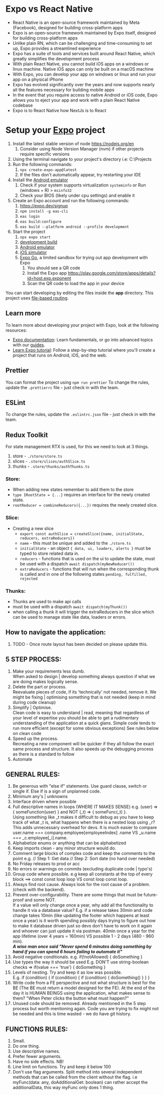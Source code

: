 # Expo vs React Native

- React Native is an open-source framework maintained by Meta (Facebook), designed for building cross-platform apps 
- Expo is an open-source framework maintained by Expo itself, designed for building cross-platform apps
- Unlike plain RN, which can be challenging and time-consuming to set up, Expo provides a streamlined experience
- Expo has a suite of tools and services built around React Native, which greatly simplifies the development process
- With plain React Native, you cannot build iOS apps on a windows or linux machine. Native iOS apps can only be built on a macOS machine
- With Expo, you can develop your app on windows or linux and run your app on a physical iPhone
- Expo has evolved significantly over the years and now supports nearly all the features necessary for building mobile apps
- In the event that you require access to native Android or iOS code, Expo allows you to eject your app and work with a plain React Native codebase
- Expo is to React Native how NextJs is to React

# Setup your [Expo](https://expo.dev) project

1. Install the latest stable version of node https://nodejs.org/en
   1. Consider using Node Version Manager (nvm) if other projects require specific versions
2. Using the terminal navigate to your project's directory i.e: C:\Projects
3. Run the following commands:
   1. ```npx create-expo-app@latest```
   2. If the files don't automatically appear, try restarting your IDE
4. Install the [Android emulator](https://docs.expo.dev/workflow/android-studio-emulator/)
   1. Check if your system supports virtualization ```systeminfo``` or Run (windows + R) > ```msinfo32```
   2. Check your BIOS (likely under cpu settings) and enable it
5. Create an Expo account and run the following commands:
   1. https://expo.dev/signup
   2. ```npm install -g eas-cli```
   3. ```eas login```
   4. ```eas build:configure```
   5. ```eas build --platform android --profile development```
6. Start the project
   1. ```npx expo start```
   2. [development build](https://docs.expo.dev/develop/development-builds/introduction/)
   3. [Android emulator](https://docs.expo.dev/workflow/android-studio-emulator/)
   4. [iOS simulator](https://docs.expo.dev/workflow/ios-simulator/)
   5. [Expo Go](https://expo.dev/go), a limited sandbox for trying out app development with Expo
      1. You should see a QR code 
      2. Install the Expo app https://play.google.com/store/apps/details?id=host.exp.exponent
      3. Scan the QR code to load the app in your device

You can start developing by editing the files inside the **app** directory. This project uses [file-based routing](https://docs.expo.dev/router/introduction).


## Learn more

To learn more about developing your project with Expo, look at the following resources:

- [Expo documentation](https://docs.expo.dev/): Learn fundamentals, or go into advanced topics with our [guides](https://docs.expo.dev/guides).
- [Learn Expo tutorial](https://docs.expo.dev/tutorial/introduction/): Follow a step-by-step tutorial where you'll create a project that runs on Android, iOS, and the web.

## Prettier

You can format the project using ```npm run prettier```
To change the rules, update the ```.prettierrc``` file - just check in with the team.

## ESLint

To change the rules, update the ```.eslintrc.json``` file - just check in with the team.

## Redux Toolkit

For state management RTX is used, for this we need to look at 3 things.

1. store - ```./store/store.ts```
2. slices - ```.store/slices/authSlice.ts```
3. thunks - ```.store/thunks/authThunks.ts```

### Store:
- When adding new states remember to add them to the store
- ```type IRootState = {...}``` requires an interface for the newly created state.
- ```rootReducer = combineReducers({...})``` requires the newly created slice.

### Slice:
- Creating a new slice
  - ```export const authSlice = createSlice({name, initialState, reducers, extraReducers})```
  - `name` - this must be unique and added to the `./store.ts`
  - `initialState` - an object `{ data, ui, loaders, alerts }` must be typed to store related data in.
  - `reducers` - functions that is used on the ui to update the state, must be used with a dispatch `await dispatch(myNewReducer())` 
  - `extraReducers` - functions that will run when the corresponding thunk is called and in one of the following states `pending, fulfilled, rejected`

### Thunks:
- Thunks are used to make api calls
- must be used with a dispatch `await dispatch(myThunk())`
- when calling a thunk it will trigger the extraReducers in the slice which can be used to manage state like data, loaders or errors.

## How to navigate the application:

1. TODO - Once route layout has been decided on please update this.

## 5 STEP PROCESS:

1) Make your requirements less dumb.\
   When asked to design | develop something always question if what we are doing makes logically sense.
2) Delete the part or process.\
   Reevaluate pieces of code, if its 'technically' not needed, remove it. We might be fixing | optimising something that
   is not needed (keep in mind during code cleanup)
3) Simplify | Optimise.\
      Clean code is easy to understand | read, meaning that regardless of your level of expertise you should be able to get
      a rudimentary understanding of the application at a quick glans. Simple code tends to run more efficient (except for
      some obvious exceptions)
      See rules below on clean code
4) Speed up the process.\
   Recreating a new component will be quicker if they all follow the exact same process and structure. It also speeds up
   the debugging process as there is a standard to follow
5) Automate

## GENERAL RULES:

1. Be generous with "else if" statements. Use guard clause, switch or single if. Else if is a sign of unplanned code.
2. Minimum any's | unknowns
3. Interface driven where possible
4. Full descriptive names in loops (WHERE IT MAKES SENSE) e.g. (user) => { someFunction(user) } and NOT (_t) => { someFunc(_t) }.\
   Using something like _t makes it difficult to debug as you have to keep track of what _t is, what happens when there
   is a nested loop using _r?\
   This adds unnecessary overhead for devs. It is much easier to compare user.name === company.employee[employeeIndex]
   .name VS _u.name === _c.employee[_i].name.
5. Alphabetize enums or anything that can be alphabetized
6. Keep imports clean - any minor structure would do.
7. Comment large blocks of complex code and keep the comments to the point e.g. // Step 1: Get data // Step 2: Sort date (no hand over needed)
8. No Friday releases to prod or acc
9. No errors or warnings on commits (excluding duplicate code | typo's)
10. Group code where possible. e.g keep all constants at the top of every block ==> const const loop loop VS const loop
    const loop.
11. Always find root cause. Always look for the root cause of a problem. (check with the backend).
12. Prevent over-configurability. There are some things that must be future-proof and some NOT.\
    If a value will only change once a year, why add all the functionality to handle it via a database value? E.g. if a
    release takes 30min and code change takes 10min (like updating the footer which happens at least once a year) is it
    worth spending possibly days trying to figure out how to make it database driven just so devs don't have to work on
    it again and whoever can just update it via postman. 40min once a year for the app lifetime (over 4 years = 160min)
    VS possible 1 - 2 days (480 - 960 min).\
    ***A wise man once said "Never spend 6 minutes doing something by hand if you can spend 6 hours failing to automate
    it"***
13. Avoid negative conditionals. e.g. if(!notAllowed) { doSomething }
14. Use types the way it should be used E.g. DON'T use string-boolean checks => if(value === 'true') { doSomething }
15. Levels of nesting. Try and keep it as low was possible.\
    E.g. if (condition) { if (condition) { if (condition) { doSomething() } } }
16. Write code from a FE perspective and not what structure is best for the BE (The BE must return a model designed for the FE). At the end of the day it is HUMAN BEINGS
    using the application, what makes sense to them?
    "When Peter clicks the button what must happen?"
17. Unused code should be removed. Already mentioned in the 5 step process but worth mentioning again. 
    Code you are trying to fix might not be needed and this is time wasted - we do have git history.
    

## FUNCTIONS RULES:

1) Small.
2) Do one thing.
3) Use descriptive names.
4) Prefer fewer arguments.
5) Have no side effects. NB!
6) Line limit on functions. Try and keep it below 100
7) Don't use flag arguments. Split method into several independent methods that can be called from the client without
   the flag. i.e myFunc(data: any, doAdditionalGet: boolean) can rather accept the additionalData, this way myFunc only does 1 thing.
